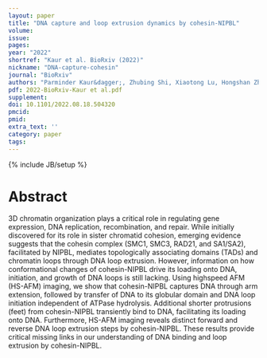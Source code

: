 ```yaml
---
layout: paper
title: "DNA capture and loop extrusion dynamics by cohesin-NIPBL"
volume: 
issue:
pages:
year: "2022"
shortref: "Kaur et al. BioRxiv (2022)"
nickname: "DNA-capture-cohesin"
journal: "BioRxiv"
authors: "Parminder Kaur&dagger;, Zhubing Shi, Xiaotong Lu, Hongshan Zhang, Ilya J. Finkelstein, Yizhi Jane Tao, Hongtao Yu, Hong Wang&dagger; (&dagger; co-corresponding) "
pdf: 2022-BioRxiv-Kaur et al.pdf
supplement: 
doi: 10.1101/2022.08.18.504320
pmcid:
pmid: 
extra_text: ''
category: paper
tags:
---
```

{% include JB/setup %}

# Abstract
3D chromatin organization plays a critical role in regulating gene expression, DNA replication, recombination, and repair. While initially discovered for its role in sister chromatid cohesion, emerging evidence suggests that the cohesin complex (SMC1, SMC3, RAD21, and SA1/SA2), facilitated by NIPBL, mediates topologically associating domains (TADs) and chromatin loops through DNA loop extrusion. However, information on how conformational changes of cohesin-NIPBL drive its loading onto DNA, initiation, and growth of DNA loops is still lacking. Using highspeed AFM (HS-AFM) imaging, we show that cohesin-NIPBL captures DNA through arm extension, followed by transfer of DNA to its globular domain and DNA loop initiation independent of ATPase hydrolysis. Additional shorter protrusions (feet) from cohesin-NIPBL transiently bind to DNA, facilitating its loading onto DNA. Furthermore, HS-AFM imaging reveals distinct forward and reverse DNA loop extrusion steps by cohesin-NIPBL. These results provide critical missing links in our understanding of DNA binding and loop extrusion by cohesin-NIPBL. 